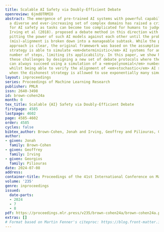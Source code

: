 ```yaml
---
title: Scalable AI Safety via Doubly-Efficient Debate
openreview: 6jmdOTRMIO
abstract: The emergence of pre-trained AI systems with powerful capabilities across
  a diverse and ever-increasing set of complex domains has raised a critical challenge
  for AI safety as tasks can become too complicated for humans to judge directly.
  Irving et al (2018). proposed a debate method in this direction with the goal of
  pitting the power of such AI models against each other until the problem of identifying
  (mis)-alignment is broken down into a manageable subtask. While the promise of this
  approach is clear, the original framework was based on the assumption that the honest
  strategy is able to simulate <em>deterministic</em> AI systems for an <em>exponential</em>
  number of steps, limiting its applicability. In this paper, we show how to address
  these challenges by designing a new set of debate protocols where the honest strategy
  can always succeed using a simulation of a <em>polynomial</em> number of steps,
  whilst being able to verify the alignment of <em>stochastic</em> AI systems, even
  when the dishonest strategy is allowed to use exponentially many simulation steps.
layout: inproceedings
series: Proceedings of Machine Learning Research
publisher: PMLR
issn: 2640-3498
id: brown-cohen24a
month: 0
tex_title: Scalable {AI} Safety via Doubly-Efficient Debate
firstpage: 4585
lastpage: 4602
page: 4585-4602
order: 4585
cycles: false
bibtex_author: Brown-Cohen, Jonah and Irving, Geoffrey and Piliouras, Georgios
author:
- given: Jonah
  family: Brown-Cohen
- given: Geoffrey
  family: Irving
- given: Georgios
  family: Piliouras
date: 2024-07-08
address:
container-title: Proceedings of the 41st International Conference on Machine Learning
volume: '235'
genre: inproceedings
issued:
  date-parts:
  - 2024
  - 7
  - 8
pdf: https://proceedings.mlr.press/v235/brown-cohen24a/brown-cohen24a.pdf
extras: []
# Format based on Martin Fenner's citeproc: https://blog.front-matter.io/posts/citeproc-yaml-for-bibliographies/
---
```

